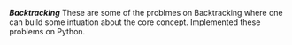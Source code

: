 ***Backtracking***
These are some of the problmes on Backtracking where one can build some intuation about the core concept.
Implemented these problems on Python.
